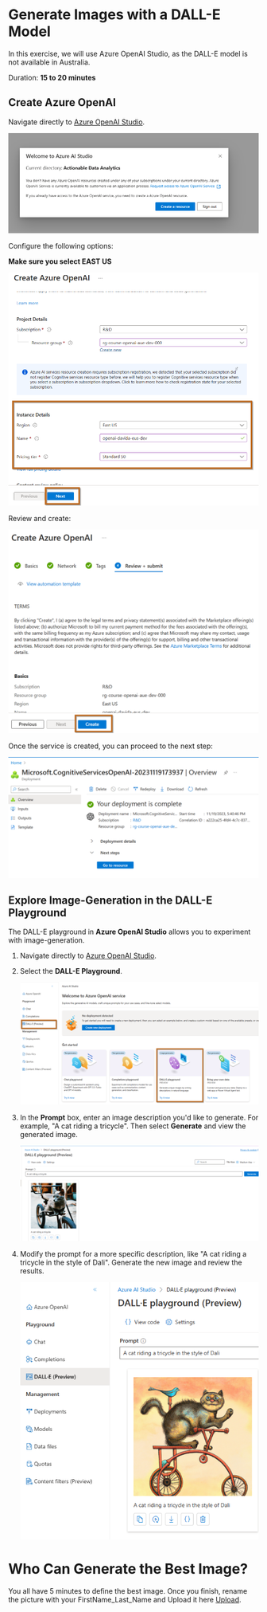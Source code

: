 # Generate Images with a DALL-E Model

In this exercise, we will use Azure OpenAI Studio, as the DALL-E model is not available in Australia.

Duration: **15 to 20 minutes**

## Create Azure OpenAI

Navigate directly to [Azure OpenAI Studio](https://oai.azure.com/?azure-portal=true).

![Create OpenAI](../../media/openai-create-resource.png)

Configure the following options:

**Make sure you select EAST US**

![OpenAI Create](../../media/openai-create-eus.png)

Review and create:

![Review and Create](../../media/openai-reviewandcreate.png)

Once the service is created, you can proceed to the next step:

![OpenAI GoTo](../../media/openai-goto.png)

## Explore Image-Generation in the DALL-E Playground

The DALL-E playground in **Azure OpenAI Studio** allows you to experiment with image-generation.

1. Navigate directly to [Azure OpenAI Studio](https://oai.azure.com/?azure-portal=true).
2. Select the **DALL-E Playground**.

   ![DALL-E](../../media/openai-dalle.png)

3. In the **Prompt** box, enter an image description you'd like to generate. For example, "A cat riding a tricycle". Then select **Generate** and view the generated image.

    ![Cat](../../media/dalle-cat.png)

4. Modify the prompt for a more specific description, like "A cat riding a tricycle in the style of Dali". Generate the new image and review the results.

    ![Cat Dali](../../media/dalle-cat-dali.png)

# Who Can Generate the Best Image?

You all have 5 minutes to define the best image. Once you finish, rename the picture with your FirstName_Last_Name and Upload it here [Upload](https://actionabledataanalytics.sharepoint.com/:f:/s/DataCommunity/Eqo34HEslnNCtuoUBAqM6pkB-xVpEFPGsSZJEKWALjcBJw?e=ktnW5d).

